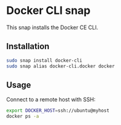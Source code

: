 # Docker CLI snap

This snap installs the Docker CE CLI.

## Installation

```bash
sudo snap install docker-cli
sudo snap alias docker-cli.docker docker
```

## Usage

Connect to a remote host with SSH:

```bash
export DOCKER_HOST=ssh://ubuntu@myhost
docker ps -a
```

